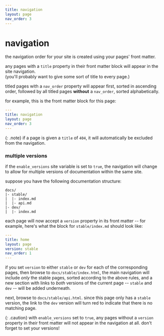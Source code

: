 ```yaml
---
title: navigation
layout: page
nav_order: 3
---
```

# navigation

the navigation order for your site is created using your pages' front matter.

any pages with a `title` property in their front matter block will appear in the site navigation.\
(you'll probably want to give some sort of title to every page.)

titled pages with a `nav_order` property will appear first, sorted in ascending order, followed by all titled pages **without** a `nav_order`, sorted alphabetically.

for example, this is the front matter block for this page:

```yaml
---
title: navigation
layout: page
nav_order: 3
---
```

{: .note}
if a page is given a `title` of `404`, it will automatically be excluded from the navigation.

### multiple versions
if the `enable_versions` site variable is set to `true`, the navigation will change to allow for multiple versions of documentation within the same site.

suppose you have the following documentation structure:

```
docs/
|- stable/
|  |- index.md
|  |- api.md
|- dev/
|  |- index.md
```

each page will now accept a `version` property in its front matter -- for example, here's what the block for `stable/index.md` should look like:

```yaml
---
title: home
layout: page
version: stable
nav_order: 1
---
```

if you set `version` to either `stable` or `dev` for each of the corresponding pages, then browse to `docs/stable/index.html`, the main navigation will include *only* the stable pages, sorted according to the above rules, and a new section with links to *both* versions of the current page -- `stable` and `dev` -- will be added underneath.

next, browse to `docs/stable/api.html`. since this page only has a `stable` version, the link to the `dev` version will turn red to indicate that there is no matching page.

{: .caution}
with `enable_versions` set to `true`, any pages without a `version` property in their front matter will not appear in the navigation at all. don't forget to set your versions!
